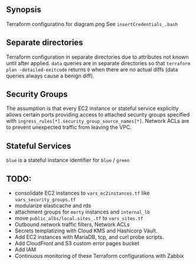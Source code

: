 ## Synopsis
Terraform configuratino for diagram.png
See `insertCredentials_.bash`

## Separate directories
Terraform configuration in separate directories due to attributes not known until after applied. `data` queries are in separate directories so that `terraform plan -detailed-exitcode` returns `0` when there are no actual diffs (data queries always cause a benign diff).

## Security Groups
The assumption is that every EC2 instance or stateful service explicitly allows certain ports providing access to attached security groups specified with  `ingress_rules[*].security_group_source_names[*]`.
Network ACLs are to prevent unexpected traffic from leaving the VPC.


## Stateful Services
`blue` is a stateful instance identifier for `blue` / `green` 

## TODO:
- consolidate EC2 instances to `vars_ec2instances.tf` like `vars_security_groups.tf`
- modularize elasticache and rds
- attachment groups for `morty` instances and `internal_lb`
- move `public_albs/local.sites_.tf` to `vars_sites.tf`
- Outbound network traffic filters, Network ACLs
- Secrets templatizing with Cloud KMS and Hashicorp Vault.
- Add EC2 instances with MariaDB, tcp, and curl probe scripts.
- Add CloudFront and S3 custom error pages bucket
- Add IAM
- Continuous monitoring of these Terraform configurations with Zabbix
